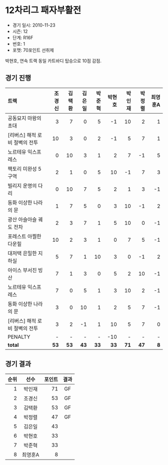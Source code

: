 # 12차리그 패자부활전

- 경기 일시: 2010-11-23
- 시즌: 12
- 단계: R16F
- 번호: 1
- 포맷: 70포인트 선취제



박현호, 연속 트랙 동일 카트바디 탑승으로 10점 감점.

## 경기 진행

| 트랙 | 조경신 | 김택환 | 김은일 | 박준혁 | 박현호 | 박인재 | 박정렬 | 최영훈A |
|:---|---:|---:|---:|---:|---:|---:|---:|---:|
| 공동묘지 마왕의 초대 | 3 | 7 | 0 | 5 | -1 | 10 | 2 | 1 |
| [리버스] 해적 로비 절벽의 전투 | 10 | 3 | 0 | 2 | -1 | 5 | 7 | 1 |
| 노르테유 익스프레스 | 0 | 10 | 3 | 1 | 2 | 7 | -1 | 5 |
| 팩토리 미완성 5구역 | 2 | 1 | 0 | 5 | 10 | -1 | 7 | 3 |
| 빌리지 운명의 다리 | 0 | 10 | 7 | 5 | 2 | 1 | 3 | -1 |
| 동화 이상한 나라의 문 | 1 | 7 | 5 | 0 | 3 | 10 | -1 | 2 |
| 광산 아슬아슬 궤도 전차 | 2 | 3 | 7 | 1 | 5 | 10 | 0 | -1 |
| 포레스트 아찔한 다운힐 | 10 | 2 | 3 | 1 | 0 | 7 | 5 | -1 |
| 대저택 은밀한 지하실 | 5 | 7 | 1 | 10 | 3 | 0 | -1 | 2 |
| 아이스 부서진 빙산 | 7 | 1 | 3 | 0 | 5 | 2 | 10 | -1 |
| 노르테유 익스프레스 | 7 | 0 | 5 | 1 | 3 | 10 | 2 | -1 |
| 동화 이상한 나라의 문 | 3 | 0 | 10 | 1 | 2 | 5 | 7 | -1 |
| [리버스] 해적 로비 절벽의 전투 | 3 | 2 | -1 | 1 | 10 | 5 | 7 | 0 |
| PENALTY | - | - | - | - | -10 | - | - | - |
| __total__ | __53__ | __53__ | __43__ | __33__ | __33__ | __71__ | __47__ | __8__ |




## 경기 결과

| 순위 | 선수 | 포인트 | 결과 |
|---:|:---:|---:|:---:|
| 1 | 박인재 | 71 | GF |
| 2 | 조경신 | 53 | GF |
| 3 | 김택환 | 53 | GF |
| 4 | 박정렬 | 47 | GF |
| 5 | 김은일 | 43 |  |
| 6 | 박현호 | 33 |  |
| 7 | 박준혁 | 33 |  |
| 8 | 최영훈A | 8 |  |


